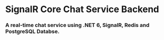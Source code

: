 # SignalR Core Chat Service Backend

### A real-time chat service using .NET 6, SignalR, Redis and PostgreSQL Databse.

